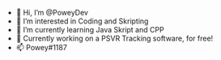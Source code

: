 - 👋 Hi, I’m @PoweyDev
- 👀 I’m interested in Coding and Skripting
- 🌱 I’m currently learning Java Skript and CPP
- 💞️ Currently working on a PSVR Tracking software, for free!
- 📫 Powey#1187

<!---
PoweyDev/PoweyDev is a ✨ special ✨ repository because its `README.md` (this file) appears on your GitHub profile.
You can click the Preview link to take a look at your changes.
--->
